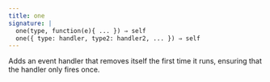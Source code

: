 ```yaml
---
title: one
signature: |
  one(type, function(e){ ... }) ⇒ self
  one({ type: handler, type2: handler2, ... }) ⇒ self
---
```


Adds an event handler that removes itself the first time it runs, ensuring that
the handler only fires once.
